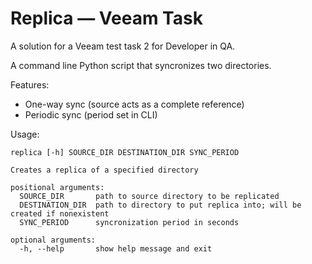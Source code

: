 # Replica — Veeam Task
A solution for a Veeam test task 2 for Developer in QA.

A command line Python script that syncronizes two directories.


Features:
- One-way sync (source acts as a complete reference)
- Periodic sync (period set in CLI)

Usage:
```
replica [-h] SOURCE_DIR DESTINATION_DIR SYNC_PERIOD

Creates a replica of a specified directory

positional arguments:
  SOURCE_DIR       path to source directory to be replicated
  DESTINATION_DIR  path to directory to put replica into; will be created if nonexistent
  SYNC_PERIOD      syncronization period in seconds

optional arguments:
  -h, --help       show help message and exit
```
